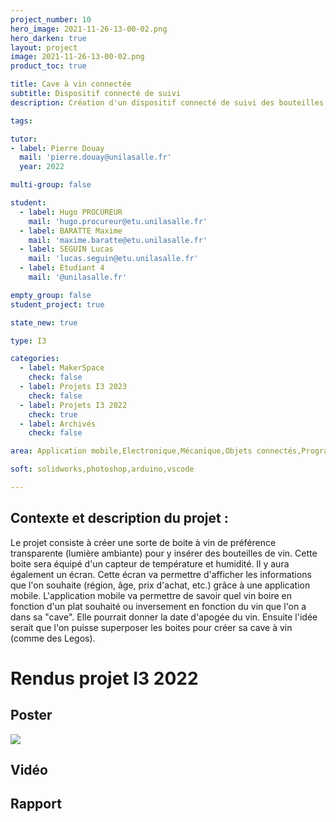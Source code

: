 ```yaml
---
project_number: 10
hero_image: 2021-11-26-13-00-02.png
hero_darken: true
layout: project
image: 2021-11-26-13-00-02.png
product_toc: true

title: Cave à vin connectée
subtitle: Dispositif connecté de suivi
description: Création d'un dispositif connecté de suivi des bouteilles de vins.

tags: 

tutor:
- label: Pierre Douay
  mail: 'pierre.douay@unilasalle.fr'
  year: 2022

multi-group: false

student: 
  - label: Hugo PROCUREUR
    mail: 'hugo.procureur@etu.unilasalle.fr'
  - label: BARATTE Maxime
    mail: 'maxime.baratte@etu.unilasalle.fr'
  - label: SEGUIN Lucas
    mail: 'lucas.seguin@etu.unilasalle.fr'
  - label: Etudiant 4
    mail: '@unilasalle.fr'

empty_group: false
student_project: true

state_new: true

type: I3

categories:
  - label: MakerSpace
    check: false
  - label: Projets I3 2023
    check: false
  - label: Projets I3 2022
    check: true
  - label: Archivés
    check: false

area: Application mobile,Electronique,Mécanique,Objets connectés,Programmation

soft: solidworks,photoshop,arduino,vscode

---
```

## Contexte et description du projet  :

Le projet consiste à créer une sorte de boite à vin de préférence transparente (lumière ambiante) pour y insérer des bouteilles de vin. Cette boite sera équipé d'un capteur de température et humidité. Il y aura également un écran. Cette écran va permettre d'afficher les informations que l'on souhaite (région, âge, prix d'achat, etc.)  grâce à une application mobile. L'application mobile va permettre de savoir quel vin boire en fonction d'un plat souhaité ou inversement en fonction du vin que l'on a dans sa "cave". Elle pourrait donner la date d'apogée du vin. Ensuite l'idée serait que l'on puisse superposer les boites pour créer sa cave à vin (comme des Legos).

# Rendus projet I3 2022

## Poster

![](Groupe_n10.png)

## Vidéo

## Rapport